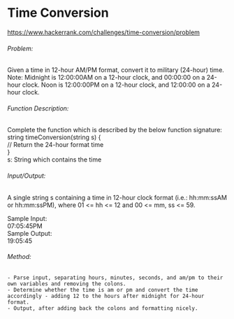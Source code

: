 # Time Conversion  
https://www.hackerrank.com/challenges/time-conversion/problem  
    
###### Problem:  
Given a time in 12-hour AM/PM format, convert it to military (24-hour) time.  
Note: Midnight is 12:00:00AM on a 12-hour clock, and 00:00:00 on a 24-hour clock. Noon is 12:00:00PM on a 12-hour clock, and 12:00:00 on a 24-hour clock.  
  
###### Function Description:  
Complete the function which is described by the below function signature:  
string timeConversion(string s) {  
	// Return the 24-hour format time  
}  
s: String which contains the time  
  
###### Input/Output:  
A single string s containing a time in 12-hour clock format (i.e.: hh:mm:ssAM or hh:mm:ssPM), where 01 <= hh <= 12 and 00 <= mm, ss <= 59.  
  
Sample Input:  
	07:05:45PM  
Sample Output:  
	19:05:45  
  
###### Method:  
	- Parse input, separating hours, minutes, seconds, and am/pm to their own variables and removing the colons.  
	- Determine whether the time is am or pm and convert the time accordingly - adding 12 to the hours after midnight for 24-hour format.
	- Output, after adding back the colons and formatting nicely.  